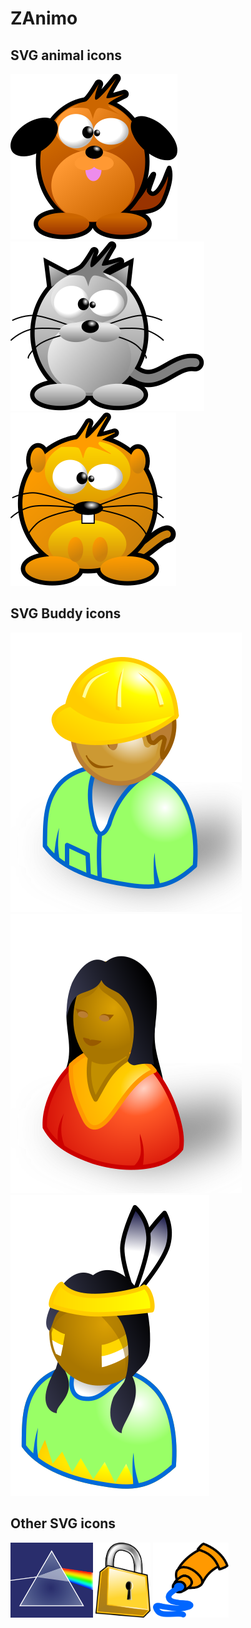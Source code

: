 # ZAnimo

## SVG animal icons

![](./zanimo/za-dog.svg)
![](./zanimo/za-cat.svg)
![](./zanimo/za-tictac.svg)

## SVG Buddy icons 

![](./buddy/buddy_worker.svg)
![](./buddy/buddy_india.svg)
![](./buddy/buddy_indien4.svg)

## Other SVG icons

<img src="https://github.com/Viglino/zanimo/blob/master/svg/floyd.svg" height=120 /> <img src="https://github.com/Viglino/zanimo/blob/master/svg/cadenas%202.svg" height=120 /> <img src="https://github.com/Viglino/zanimo/blob/master/svg/Tube.svg" height=120 />
